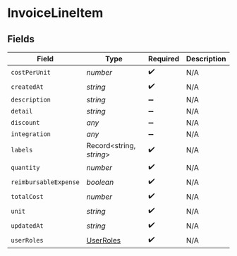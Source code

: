 # InvoiceLineItem


## Fields

| Field                                         | Type                                          | Required                                      | Description                                   |
| --------------------------------------------- | --------------------------------------------- | --------------------------------------------- | --------------------------------------------- |
| `costPerUnit`                                 | *number*                                      | :heavy_check_mark:                            | N/A                                           |
| `createdAt`                                   | *string*                                      | :heavy_check_mark:                            | N/A                                           |
| `description`                                 | *string*                                      | :heavy_minus_sign:                            | N/A                                           |
| `detail`                                      | *string*                                      | :heavy_minus_sign:                            | N/A                                           |
| `discount`                                    | *any*                                         | :heavy_minus_sign:                            | N/A                                           |
| `integration`                                 | *any*                                         | :heavy_minus_sign:                            | N/A                                           |
| `labels`                                      | Record<string, *string*>                      | :heavy_check_mark:                            | N/A                                           |
| `quantity`                                    | *number*                                      | :heavy_check_mark:                            | N/A                                           |
| `reimbursableExpense`                         | *boolean*                                     | :heavy_check_mark:                            | N/A                                           |
| `totalCost`                                   | *number*                                      | :heavy_check_mark:                            | N/A                                           |
| `unit`                                        | *string*                                      | :heavy_check_mark:                            | N/A                                           |
| `updatedAt`                                   | *string*                                      | :heavy_check_mark:                            | N/A                                           |
| `userRoles`                                   | [UserRoles](../../models/shared/userroles.md) | :heavy_check_mark:                            | N/A                                           |